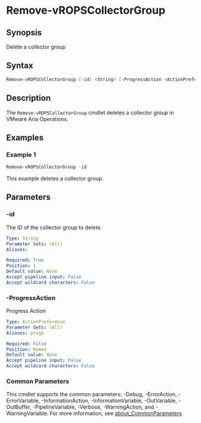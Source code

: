 # Remove-vROPSCollectorGroup

## Synopsis

Delete a collector group

## Syntax

```powershell
Remove-vROPSCollectorGroup [-id] <String> [-ProgressAction <ActionPreference>] [<CommonParameters>]
```

## Description

The `Remove-vROPSCollectorGroup` cmdlet deletes a collector group in VMware Aria Operations.

## Examples

### Example 1

```powershell
Remove-vROPSCollectorGroup -id 
```

This example deletes a collector group.

## Parameters

### -id

The ID of the collector group to delete.

```yaml
Type: String
Parameter Sets: (All)
Aliases:

Required: True
Position: 1
Default value: None
Accept pipeline input: False
Accept wildcard characters: False
```

### -ProgressAction

Progress Action

```yaml
Type: ActionPreference
Parameter Sets: (All)
Aliases: proga

Required: False
Position: Named
Default value: None
Accept pipeline input: False
Accept wildcard characters: False
```

### Common Parameters

This cmdlet supports the common parameters: -Debug, -ErrorAction, -ErrorVariable, -InformationAction, -InformationVariable, -OutVariable, -OutBuffer, -PipelineVariable, -Verbose, -WarningAction, and -WarningVariable. For more information, see [about_CommonParameters](http://go.microsoft.com/fwlink/?LinkID=113216).
